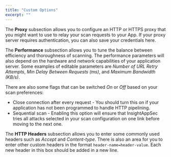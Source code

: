 ```yaml
---
title: "Custom Options"
excerpt: ""
---
```

The **Proxy** subsection allows you to configure an HTTP or HTTPS proxy that you might want to use to relay your scan requests to your App. If your proxy server requires authentication, you can also save your credentials here.

The **Performance** subsection allows you to tune the balance between efficiency and thoroughness of scanning. The performance parameters will also depend on the hardware and network capabilities of your application server. Some examples of editable parameters are *Number of URL Retry Attempts*, *Min Delay Between Requests (ms)*, and *Maximum Bandwidth (KB/s)*. 

There are also some flags that can be switched *On* or *Off* based on your scan preferences:
* Close connection after every request - You should turn this on if your application has not been programmed to handle HTTP pipelining.
* Sequential scan - Enabling this option will ensure that InsightAppSec tries all attacks selected in your scan configuration on one link before moving to the next one.

The **HTTP Headers** subsection allows you to enter some commonly used headers such as *Accept* and *Content-type*. There is also an area for you to enter other custom headers in the format `header-name=header-value`. Each new header in this box should be added in a new line.